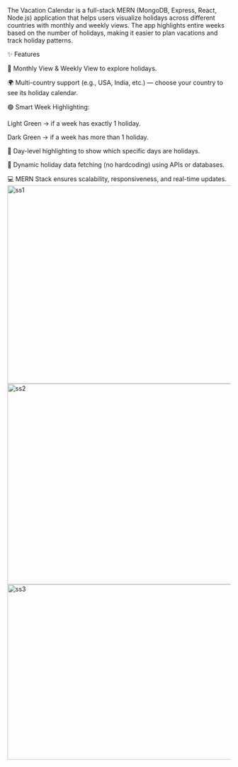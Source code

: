 The Vacation Calendar is a full-stack MERN (MongoDB, Express, React, Node.js) application that helps users visualize holidays across different countries with monthly and weekly views. The app highlights entire weeks based on the number of holidays, making it easier to plan vacations and track holiday patterns.

✨ Features

📅 Monthly View & Weekly View to explore holidays.

🌍 Multi-country support (e.g., USA, India, etc.) — choose your country to see its holiday calendar.

🟢 Smart Week Highlighting:

Light Green → if a week has exactly 1 holiday.

Dark Green → if a week has more than 1 holiday.

🎯 Day-level highlighting to show which specific days are holidays.

🔄 Dynamic holiday data fetching (no hardcoding) using APIs or databases.

💻 MERN Stack ensures scalability, responsiveness, and real-time updates.
<img width="959" height="447" alt="ss1" src="https://github.com/user-attachments/assets/c04d7429-d155-46e9-8b11-9338d285223f" />
<img width="935" height="452" alt="ss2" src="https://github.com/user-attachments/assets/3bcdd5ed-8be2-4342-997b-39a6a05cb5d9" />
<img width="959" height="395" alt="ss3" src="https://github.com/user-attachments/assets/d6cf9a24-ed11-4a2f-af6f-2302149e3a85" />
